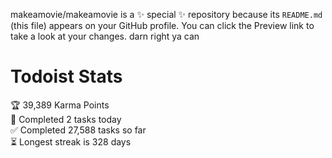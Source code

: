 makeamovie/makeamovie is a ✨ special ✨ repository because its `README.md` (this file) appears on your GitHub profile.
You can click the Preview link to take a look at your changes. darn right ya can

# Todoist Stats

<!-- TODO-IST:START -->
🏆  39,389 Karma Points           
🌸  Completed 2 tasks today           
✅  Completed 27,588 tasks so far           
⏳  Longest streak is 328 days
<!-- TODO-IST:END -->